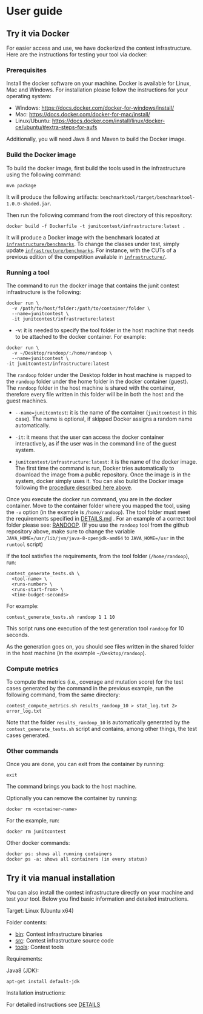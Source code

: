 # User guide

## Try it via Docker

For easier access and use, we have dockerized the contest infrastructure. Here are the instructions for testing your tool via docker:

### Prerequisites

Install the docker software on your machine. Docker is available for Linux, Mac and Windows. For installation please follow the instructions for your operating system:
- Windows: https://docs.docker.com/docker-for-windows/install/
- Mac: https://docs.docker.com/docker-for-mac/install/
- Linux/Ubuntu: https://docs.docker.com/install/linux/docker-ce/ubuntu/#extra-steps-for-aufs

Additionally, you will need Java 8 and Maven to build the Docker image. 

### Build the Docker image

To build the docker image, first build the tools used in the infrastructure using the following command:
```shell script
mvn package
``` 
It will produce the following artifacts: `benchmarktool/target/benchmarktool-1.0.0-shaded.jar`.

Then run the following command from the root directory of this repository:
```shell script
docker build -f Dockerfile -t junitcontest/infrastructure:latest .
```
It will produce a Docker image with the benchmark located at [`infrastructure/benchmarks`](../infrastructure/benchmarks). To change the classes under test, simply update [`infrastructure/benchmarks`](../infrastructure/benchmarks). For instance, with the CUTs of a previous edition of the competition available in [`infrastructure/`](../infrastructure/).

### Running a tool

The command to run the docker image that contains the junit contest infrastructure is the following:
```shell script
docker run \
  -v /path/to/host/folder:/path/to/container/folder \
  --name=junitcontest \
  -it junitcontest/infrastructure:latest
```

* -v: it is needed to specify the tool folder in the host machine that needs to be attached to the docker container. For example:
```shell script
docker run \
  -v ~/Desktop/randoop/:/home/randoop \
  --name=junitcontest \
-it junitcontest/infrastructure:latest
```
The `randoop` folder under the Desktop folder in host machine is mapped to the `randoop` folder under the home folder in the docker container (guest). The `randoop` folder in the host machine is shared with the container, therefore every file written in this folder will be in both the host and the guest machines.

* `--name=junitcontest`: it is the name of the container (`junitcontest` in this case). The name is optional, if skipped Docker assigns a random name automatically.

* `-it`: it means that the user can access the docker container interactively, as if the user was in the command line of the guest system.

* `junitcontest/infrastructure:latest`: it is the name of the docker image. The first time the command is run, Docker tries automatically to download the image from a public repository. Once the image is in the system, docker simply uses it. You can also build the Docker image following the [procedure described here above](#build-the-docker-image).

Once you execute the docker run command, you are in the docker container. Move to the container folder where you mapped the tool, using the `-v` option (in the example is `/home/randoop`). The tool folder must meet the requirements specified in [DETAILS.md](DETAILS.md) . For an example of a correct tool folder please see: [RANDOOP](/tools/randoop).
(If you use the `randoop` tool from the github repository above, make sure to change the variable `JAVA_HOME=/usr/lib/jvm/java-8-openjdk-amd64` to `JAVA_HOME=/usr` in the `runtool` script)

If the tool satisfies the requirements, from the tool folder (`/home/randoop`), run:
```shell script
contest_generate_tests.sh \
  <tool-name> \
  <runs-number> \
  <runs-start-from> \
  <time-budget-seconds>
```

For example:
```shell script
contest_generate_tests.sh randoop 1 1 10
```
This script runs one execution of the test generation tool `randoop` for 10 seconds.

As the generation goes on, you should see files written in the shared folder in the host machine (in the example `~/Desktop/randoop`).

### Compute metrics

To compute the metrics (i.e., coverage and mutation score) for the test cases generated by the command in the previous example, run the following command, from the same directory:
```shell script
contest_compute_metrics.sh results_randoop_10 > stat_log.txt 2> error_log.txt
```
Note that the folder `results_randoop_10` is automatically generated by the `contest_generate_tests.sh` script and contains, among other things, the test cases generated.

### Other commands

Once you are done, you can exit from the container by running:
```shell script
exit
```
The command brings you back to the host machine.

Optionally you can remove the container by running:
```shell script
docker rm <container-name>
```
For the example, run:
```shell script
docker rm junitcontest
```
Other docker commands:
```shell script
docker ps: shows all running containers
docker ps -a: shows all containers (in every status)
```

## Try it via manual installation

You can also install the contest infrastructure directly on your machine and test your tool. Below you find basic information and detailed instructions.

Target: Linux (Ubuntu x64)

Folder contents:

* [bin](/infrastructure):   Contest infrastructure binaries
* [src](/):   Contest infrastructure source code
* [tools](/tools): Contest tools

Requirements:

Java8 (JDK):
```shell script
apt-get install default-jdk
```

Installation instructions:

For detailed instructions see [DETAILS](/DETAILS)
